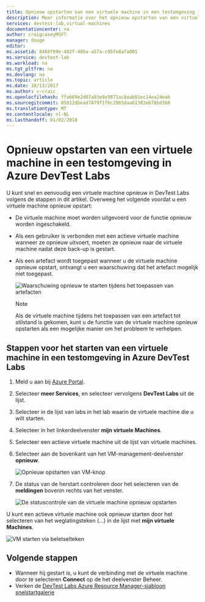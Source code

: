 ```yaml
---
title: Opnieuw opstarten van een virtuele machine in een testomgeving in Azure DevTest Labs | Microsoft Docs
description: Meer informatie over het opnieuw opstarten van een virtuele machine in Azure DevTest Labs
services: devtest-lab,virtual-machines
documentationcenter: na
author: craigcaseyMSFT
manager: douge
editor: 
ms.assetid: 8460f09e-482f-48ba-a57a-c95fe8afa001
ms.service: devtest-lab
ms.workload: na
ms.tgt_pltfrm: na
ms.devlang: na
ms.topic: article
ms.date: 10/13/2017
ms.author: v-craic
ms.openlocfilehash: ffa669e2d07a93e9e5071ac8aab81ec14ea24eab
ms.sourcegitcommit: 85012dbead7879f1f6c2965daa61302eb78bd366
ms.translationtype: MT
ms.contentlocale: nl-NL
ms.lasthandoff: 01/02/2018
---
```

# <a name="restart-a-vm-in-a-lab-in-azure-devtest-labs"></a>Opnieuw opstarten van een virtuele machine in een testomgeving in Azure DevTest Labs
U kunt snel en eenvoudig een virtuele machine opnieuw in DevTest Labs volgens de stappen in dit artikel. Overweeg het volgende voordat u een virtuele machine opnieuw opstart:

- De virtuele machine moet worden uitgevoerd voor de functie opnieuw worden ingeschakeld.
- Als een gebruiker is verbonden met een actieve virtuele machine wanneer ze opnieuw uitvoert, moeten ze opnieuw naar de virtuele machine nadat deze back-up is gestart.
- Als een artefact wordt toegepast wanneer u de virtuele machine opnieuw opstart, ontvangt u een waarschuwing dat het artefact mogelijk niet toegepast. 

    ![Waarschuwing opnieuw te starten tijdens het toepassen van artefacten](./media/devtest-lab-restart-vm/devtest-lab-restart-vm-apply-artifacts.png)


   > [!NOTE]
   > Als de virtuele machine tijdens het toepassen van een artefact tot stilstand is gekomen, kunt u de functie van de virtuele machine opnieuw opstarten als een mogelijke manier om het probleem te verhelpen.
   >
   >

## <a name="steps-to-restart-a-vm-in-a-lab-in-azure-devtest-labs"></a>Stappen voor het starten van een virtuele machine in een testomgeving in Azure DevTest Labs
1. Meld u aan bij [Azure Portal](http://go.microsoft.com/fwlink/p/?LinkID=525040).
1. Selecteer **meer Services**, en selecteer vervolgens **DevTest Labs** uit de lijst.
1. Selecteer in de lijst van labs in het lab waarin de virtuele machine die u wilt starten.  
1. Selecteer in het linkerdeelvenster **mijn virtuele Machines**. 
1. Selecteer een actieve virtuele machine uit de lijst van virtuele machines.
1. Selecteer aan de bovenkant van het VM-management-deelvenster **opnieuw**.  

    ![Opnieuw opstarten van VM-knop](./media/devtest-lab-restart-vm/devtest-lab-restart-vm.png)

1. De status van de herstart controleren door het selecteren van de **meldingen** bovenin rechts van het venster.

    ![De statuscontrole van de virtuele machine opnieuw opstarten](./media/devtest-lab-restart-vm/devtest-lab-restart-notification.png)

U kunt een actieve virtuele machine ook opnieuw starten door het selecteren van het weglatingsteken (...) in de lijst met **mijn virtuele Machines**.

![VM starten via beletselteken](./media/devtest-lab-restart-vm/devtest-lab-restart-elipses.png)

## <a name="next-steps"></a>Volgende stappen
* Wanneer hij gestart is, u kunt de verbinding met de virtuele machine door te selecteren **Connect** op de het deelvenster Beheer.
* Verken de [DevTest Labs Azure Resource Manager-sjabloon snelstartgalerie](https://github.com/Azure/azure-devtestlab/tree/master/Samples)
